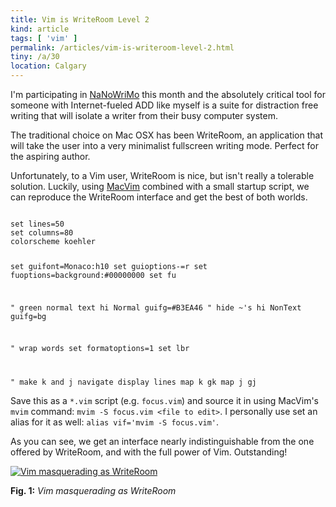 ```yaml
---
title: Vim is WriteRoom Level 2
kind: article
tags: [ 'vim' ]
permalink: /articles/vim-is-writeroom-level-2.html
tiny: /a/30
location: Calgary
---
```


I'm participating in [NaNoWriMo](http://www.nanowrimo.org/) this month and the absolutely critical tool for someone with Internet-fueled ADD like myself is a suite for distraction free writing that will isolate a writer from their busy computer system.

The traditional choice on Mac OSX has been WriteRoom, an application that will take the user into a very minimalist fullscreen writing mode. Perfect for the aspiring author.

Unfortunately, to a Vim user, WriteRoom is nice, but isn't really a tolerable solution. Luckily, using [MacVim](http://code.google.com/p/macvim/) combined with a small startup script, we can reproduce the WriteRoom interface and get the best of both worlds.

<code lang="vim">
set lines=50
set columns=80
colorscheme koehler

set guifont=Monaco:h10
set guioptions-=r
set fuoptions=background:#00000000
set fu

" green normal text
hi Normal guifg=#B3EA46
" hide ~'s
hi NonText guifg=bg

" wrap words
set formatoptions=1
set lbr

" make k and j navigate display lines
map k gk
map j gj
</code>

Save this as a `*.vim` script (e.g. `focus.vim`) and source it in using MacVim's `mvim` command: `mvim -S focus.vim <file to edit>`. I personally use set an alias for it as well: `alias vif='mvim -S focus.vim'`.

As you can see, we get an interface nearly indistinguishable from the one offered by WriteRoom, and with the full power of Vim. Outstanding!

<div class="figure">
    <a href="/assets/images/articles/2010-11-07-vim-is-writeroom-level-2/vim-masquerading-as-writeroom.png" title="Link to full-size image"><img src="/assets/images/articles/2010-11-07-vim-is-writeroom-level-2/vim-masquerading-as-writeroom-small.png" alt="Vim masquerading as WriteRoom" /></a>
    <p><strong>Fig. 1:</strong> <em>Vim masquerading as WriteRoom</em></p>
</div>

